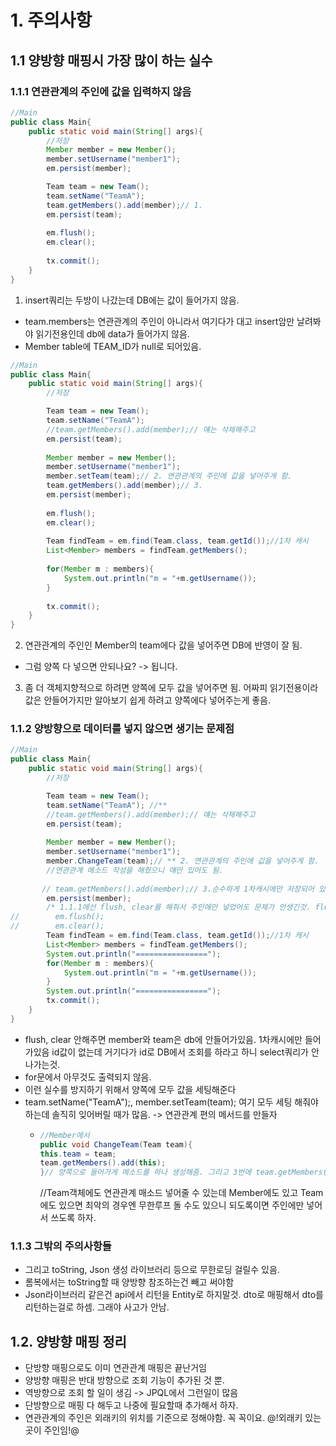 # 1. 주의사항
## 1.1 양방향 매핑시 가장 많이 하는 실수
### 1.1.1 연관관계의 주인에 값을 입력하지 않음
```java
//Main
public class Main{
    public static void main(String[] args){
        //저장
        Member member = new Member();
        member.setUsername("member1");
        em.persist(member);

        Team team = new Team();
        team.setName("TeamA");
        team.getMembers().add(member);// 1.
        em.persist(team);
        
        em.flush();
        em.clear();
        
        tx.commit();
    }
}
```
1.  insert쿼리는 두방이 나갔는데 DB에는 값이 들어가지 않음.
* team.members는 연관관계의 주인이 아니라서 여기다가 대고 insert암만 날려봐야 읽기전용인데 db에 data가 들어가지 않음.
* Member table에 TEAM_ID가 null로 되어있음.

```java
//Main
public class Main{
    public static void main(String[] args){
        //저장

        Team team = new Team();
        team.setName("TeamA");
        //team.getMembers().add(member);// 얘는 삭제해주고 
        em.persist(team);
        
        Member member = new Member();
        member.setUsername("member1");
        member.setTeam(team);// 2. 연관관계의 주인에 값을 넣어주게 함.
        team.getMembers().add(member);// 3. 
        em.persist(member);
        
        em.flush();
        em.clear();
        
        Team findTeam = em.find(Team.class, team.getId());//1차 캐시
        List<Member> members = findTeam.getMembers();
        
        for(Member m : members){
            System.out.println("m = "+m.getUsername());
        }
        
        tx.commit();
    }
}
```
2. 연관관계의 주인인 Member의 team에다 값을 넣어주면 DB에 반영이 잘 됨. 

* 그럼 양쪽 다 넣으면 안되나요? -> 됩니다.
3. 좀 더 객체지향적으로 하려면 양쪽에 모두 값을 넣어주면 됨. 어짜피 읽기전용이라 값은 안들어가지만 알아보기 쉽게 하려고 양쪽에다 넣어주는게 좋음.


### 1.1.2 양방향으로 데이터를 넣지 않으면 생기는 문제점
```java
//Main
public class Main{
    public static void main(String[] args){
        //저장

        Team team = new Team();
        team.setName("TeamA"); //**
        //team.getMembers().add(member);// 얘는 삭제해주고 
        em.persist(team);
        
        Member member = new Member();
        member.setUsername("member1");
        member.ChangeTeam(team);// ** 2. 연관관계의 주인에 값을 넣어주게 함.
        //연관관계 메소드 작성을 해줬으니 얘만 있어도 됨.
        
       // team.getMembers().add(member);// 3.순수하게 1차캐시에만 저장되어 있다면 team.getMembers().add(member)가 없다면 못읽어들임
        em.persist(member);
        /* 1.1.1에선 flush, clear를 해줘서 주인에만 넣었어도 문제가 안생긴것. flush, clear지우면 어케됨?*/
//        em.flush();
//        em.clear();
        Team findTeam = em.find(Team.class, team.getId());//1차 캐시
        List<Member> members = findTeam.getMembers();
        System.out.println("================");
        for(Member m : members){
            System.out.println("m = "+m.getUsername());
        }
        System.out.println("================");
        tx.commit();
    }
}
```
* flush, clear 안해주면 member와 team은 db에 안들어가있음. 1차캐시에만 들어가있음 id값이 없는데 거기다가 id로 DB에서 조회를 하라고 하니 select쿼리가 안나가는것.
* for문에서 아무것도 출력되지 않음.
* 이런 실수를 방지하기 위해서 양쪽에 모두 값을 세팅해준다
* team.setName("TeamA");, member.setTeam(team); 여기 모두 세팅 해줘야 하는데 솔직히 잊어버릴 때가 많음. -> 연관관계 편의 메서드를 만들자
  * ```java
    //Member에서
    public void ChangeTeam(Team team){
    this.team = team;
    team.getMembers().add(this);
    }// 양쪽으로 들어가게 메소드를 하나 생성해줌. 그리고 3번에 team.getMembers().add(member);는 없애주고
    ```  
    //Team객체에도 연관관계 매소드 넣어줄 수 있는데 Member에도 있고 Team에도 있으면 최악의 경우엔 무한루프 돌 수도 있으니 되도록이면 주인에만 넣어서 쓰도록 하자.
### 1.1.3 그밖의 주의사항들 
  * 그리고 toString, Json 생성 라이브러리 등으로 무한로딩 걸릴수 있음.
  * 롬복에서는 toString할 때 양방향 참조하는건 빼고 써야함
  * Json라이브러리 같은건 api에서 리턴을 Entity로 하지말것. dto로 매핑해서 dto를 리턴하는걸로 하셈. 그래야 사고가 안남.

## 1.2. 양방향 매핑 정리
* 단방향 매핑으로도 이미 연관관계 매핑은 끝난거임
* 양방향 매핑은 반대 방향으로 조회 기능이 추가된 것 뿐.
* 역방향으로 조회 할 일이 생김 -> JPQL에서 그런일이 많음
* 단방향으로 매핑 다 해두고 나중에 필요할때 추가해서 하자.
* 연관관계의 주인은 외래키의 위치를 기준으로 정해야함. 꼭 꼭이요. @!외래키 있는곳이 주인임!@


